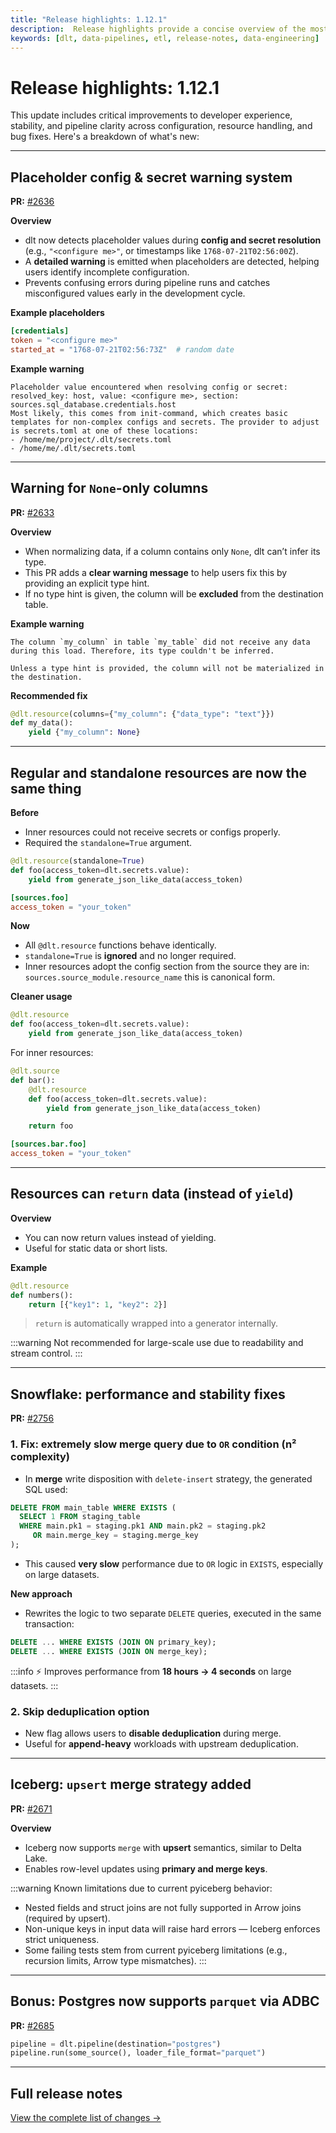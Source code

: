 ```yaml
---
title: "Release highlights: 1.12.1"
description:  Release highlights provide a concise overview of the most important new features, improvements, and fixes in a software update, helping users quickly understand what's changed and how it impacts their workflow.
keywords: [dlt, data-pipelines, etl, release-notes, data-engineering]
---
```


# Release highlights: 1.12.1

This update includes critical improvements to developer experience, stability, and pipeline clarity across configuration, resource handling, and bug fixes. Here's a breakdown of what's new:

---

## Placeholder config & secret warning system

**PR:** [#2636](https://github.com/dlt-hub/dlt/pull/2636)

**Overview**

* dlt now detects placeholder values during **config and secret resolution** (e.g., `"<configure me>"`, or timestamps like `1768-07-21T02:56:00Z`).
* A **detailed warning** is emitted when placeholders are detected, helping users identify incomplete configuration.
* Prevents confusing errors during pipeline runs and catches misconfigured values early in the development cycle.

**Example placeholders**

```toml
[credentials]
token = "<configure me>"
started_at = "1768-07-21T02:56:73Z"  # random date
```

**Example warning**

```text
Placeholder value encountered when resolving config or secret:
resolved_key: host, value: <configure me>, section: sources.sql_database.credentials.host
Most likely, this comes from init-command, which creates basic templates for non-complex configs and secrets. The provider to adjust is secrets.toml at one of these locations:
- /home/me/project/.dlt/secrets.toml
- /home/me/.dlt/secrets.toml
```

---

## Warning for `None`-only columns

**PR:** [#2633](https://github.com/dlt-hub/dlt/pull/2633)

**Overview**

* When normalizing data, if a column contains only `None`, dlt can’t infer its type.
* This PR adds a **clear warning message** to help users fix this by providing an explicit type hint.
* If no type hint is given, the column will be **excluded** from the destination table.

**Example warning**

```text
The column `my_column` in table `my_table` did not receive any data during this load. Therefore, its type couldn't be inferred.

Unless a type hint is provided, the column will not be materialized in the destination.
```

**Recommended fix**

```py
@dlt.resource(columns={"my_column": {"data_type": "text"}})
def my_data():
    yield {"my_column": None}
```

---

## Regular and standalone resources are now the same thing

**Before**

* Inner resources could not receive secrets or configs properly.
* Required the `standalone=True` argument.

```py
@dlt.resource(standalone=True)
def foo(access_token=dlt.secrets.value):
    yield from generate_json_like_data(access_token)
```

```toml
[sources.foo]
access_token = "your_token"
```

**Now**

* All `@dlt.resource` functions behave identically.
* `standalone=True` is **ignored** and no longer required.
* Inner resources adopt the config section from the source they are in: `sources.source_module.resource_name` this is canonical form.

**Cleaner usage**

```py
@dlt.resource
def foo(access_token=dlt.secrets.value):
    yield from generate_json_like_data(access_token)
```

For inner resources:

```py
@dlt.source
def bar():
    @dlt.resource
    def foo(access_token=dlt.secrets.value):
        yield from generate_json_like_data(access_token)

    return foo
```

```toml
[sources.bar.foo]
access_token = "your_token"
```

---

## Resources can `return` data (instead of `yield`)

**Overview**

* You can now return values instead of yielding.
* Useful for static data or short lists.

**Example**

```py
@dlt.resource
def numbers():
    return [{"key1": 1, "key2": 2}]
```
> `return` is automatically wrapped into a generator internally.

:::warning
Not recommended for large-scale use due to readability and stream control.
:::

---

## Snowflake: performance and stability fixes

**PR:** [#2756](https://github.com/dlt-hub/dlt/pull/2756)

### 1. Fix: extremely slow merge query due to `OR` condition (n² complexity)

* In **merge** write disposition with `delete-insert` strategy, the generated SQL used:

```sql
DELETE FROM main_table WHERE EXISTS (
  SELECT 1 FROM staging_table
  WHERE main.pk1 = staging.pk1 AND main.pk2 = staging.pk2
     OR main.merge_key = staging.merge_key
);
```

* This caused **very slow** performance due to `OR` logic in `EXISTS`, especially on large datasets.

**New approach**

* Rewrites the logic to two separate `DELETE` queries, executed in the same transaction:

```sql
DELETE ... WHERE EXISTS (JOIN ON primary_key);
DELETE ... WHERE EXISTS (JOIN ON merge_key);
```

:::info
⚡ Improves performance from **18 hours → 4 seconds** on large datasets.
:::

### 2. Skip deduplication option

* New flag allows users to **disable deduplication** during merge.
* Useful for **append-heavy** workloads with upstream deduplication.

---

## Iceberg: `upsert` merge strategy added

**PR:** [#2671](https://github.com/dlt-hub/dlt/pull/2671)

**Overview**

* Iceberg now supports `merge` with **upsert** semantics, similar to Delta Lake.
* Enables row-level updates using **primary and merge keys**.

:::warning
Known limitations due to current pyiceberg behavior:

* Nested fields and struct joins are not fully supported in Arrow joins (required by upsert).
* Non-unique keys in input data will raise hard errors — Iceberg enforces strict uniqueness.
* Some failing tests stem from current pyiceberg limitations (e.g., recursion limits, Arrow type mismatches).
:::

---

## Bonus: Postgres now supports `parquet` via ADBC

**PR:** [#2685](https://github.com/dlt-hub/dlt/pull/2685)

```py
pipeline = dlt.pipeline(destination="postgres")
pipeline.run(some_source(), loader_file_format="parquet")
```

---

## Full release notes

[View the complete list of changes →](https://github.com/dlt-hub/dlt/releases)

